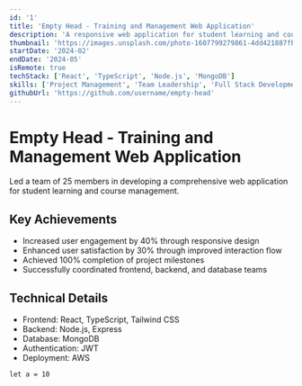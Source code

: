 ```yaml
---
id: '1'
title: 'Empty Head - Training and Management Web Application'
description: 'A responsive web application for student learning and course management'
thumbnail: 'https://images.unsplash.com/photo-1607799279861-4dd421887fb3?w=800&auto=format&fit=crop&q=60'
startDate: '2024-02'
endDate: '2024-05'
isRemote: true
techStack: ['React', 'TypeScript', 'Node.js', 'MongoDB']
skills: ['Project Management', 'Team Leadership', 'Full Stack Development']
githubUrl: 'https://github.com/username/empty-head'
---
```


# Empty Head - Training and Management Web Application

Led a team of 25 members in developing a comprehensive web application for student learning and course management.

## Key Achievements
- Increased user engagement by 40% through responsive design
- Enhanced user satisfaction by 30% through improved interaction flow
- Achieved 100% completion of project milestones
- Successfully coordinated frontend, backend, and database teams

## Technical Details
- Frontend: React, TypeScript, Tailwind CSS
- Backend: Node.js, Express
- Database: MongoDB
- Authentication: JWT
- Deployment: AWS

```
let a = 10
```